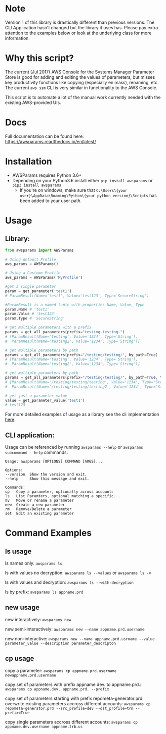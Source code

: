 # Note
Version 1 of this library is drastically different than previous versions.
The CLI Application hasn't changed but the library it uses has.
Please pay extra attention to the examples below or look at the underlying class for more information.

# Why this script?

The current (Jul 2017) AWS Console for the Systems Manager Parameter
Store is good for adding and editing the values of parameters, but
misses key productivity functions like copying (especially en mass),
renaming, etc. The current `aws ssm` CLI is very similar in
functionality to the AWS Console.

This script is to automate a lot of the manual work currently needed
with the existing AWS-provided UIs.

# Docs
Full documentation can be found here: https://awsparams.readthedocs.io/en/latest/

# Installation

  - AWSParams requires Python 3.6+
  - Depending on your Python3.6 install either `pip install awsparams` or `pip3 install awsparams`
    - If you're on windows, make sure that `C:\Users\{your user}\AppData\Roaming\Python\{your python version}\Scripts` has been added to your user path.

# Usage
## Library:

```python
from awsparams import AWSParams
 
# Using default Profile
aws_params = AWSParams()

# Using a Custome Profile
aws_params = AWSParams('MyProfile')

#get a single parameter
param = get_parameter('test1')
# ParamResult(Name='test1', Value='test123', Type='SecureString')

#ParamResult is a named tuple with properties Name, Value, Type
param.Name # 'test1'
param.Value # 'test123'
param.Type # 'SecureString'

# get multiple parameters with a prefix
params = get_all_parameters(prefix="testing.testing.")
# [ParamResult(Name='testing', Value='1234', Type='String'),
#  ParamResult(Name='testing2', Value='1234', Type='String')]

# get multiple parameters by path
params = get_all_parameters(prefix="/testing/testing/", by_path=True)
# [ParamResult(Name='testing', Value='1234', Type='String'),
#  ParamResult(Name='testing2', Value='1234', Type='String')]

# get multiple parameters by path
params = get_all_parameters(prefix="/testing/testing/", by_path=True, trim_name=False)
# [ParamResult(Name='/testing/testing/testing', Value='1234', Type='String'),
#  ParamResult(Name='/testing/testing/testing2', Value='1234', Type='String')]

# get just a parameter value
value = get_parameter_value('test1')
# test123
```
For more detailed examples of usage as a library see the cli implementation [here](https://github.com/byu-oit/awsparams/blob/master/awsparams/cli.py).

## CLI application:
Usage can be referenced by running `awsparams --help` or `awsparams
subcommand --help` commands:

    Usage: awsparams [OPTIONS] COMMAND [ARGS]...
    
    Options:
    --version  Show the version and exit.
    --help     Show this message and exit.
    
    Commands:
    cp   Copy a parameter, optionally across accounts
    ls   List Paramters, optional matching a specific...
    mv   Move or rename a parameter
    new  Create a new parameter
    rm   Remove/Delete a parameter
    set  Edit an existing parameter

# Command Examples

## ls usage

ls names only: `awsparams ls`

ls with values no decryption: `awsparams ls --values` or `awsparams ls -v`

ls with values and decryption: `awsparams ls --with-decryption`

ls by prefix: `awsparams ls appname.prd`

## new usage

new interactively: `awsparams new`

new semi-interactively: `awsparams new --name appname.prd.username`

new non-interactive: `awsparams new --name appname.prd.usrname --value parameter_value
--description parameter_descripton`

## cp usage

copy a parameter: `awsparams cp appname.prd.username newappname.prd.username`

copy set of parameters with prefix appname.dev. to appname.prd.: `awsparams cp appname.dev. appname.prd. --prefix`

copy set of parameters starting with prefix repometa-generator.prd
overwrite existing parameters accross different accounts: `awsparams cp repometa-generator.prd --src_profile=dev --dst_profile=trn
--prefix=True`

copy single parameters accross different accounts: `awsparams cp appname.dev.username appname.trb.us`
